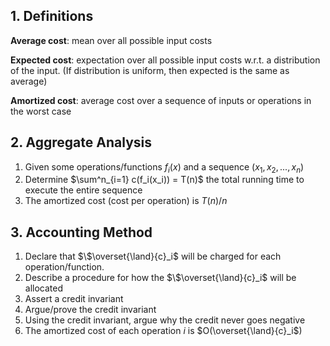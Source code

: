 ## 1. Definitions
**Average cost**: mean over all possible input costs  

**Expected cost**: expectation over all possible input costs w.r.t. a distribution of the input. (If distribution is uniform, then expected is the same as average)  

**Amortized cost**: average cost over a sequence of inputs or operations in the worst case
## 2. Aggregate Analysis
1. Given some operations/functions $f_i(x)$ and a sequence $(x_1, x_2, ..., x_n)$  
2. Determine $\sum^n_{i=1} c(f_i(x_i)) = T(n)$ the total running time to execute the entire sequence  
3. The amortized cost (cost per operation) is $T (n) / n$

## 3. Accounting Method
1. Declare that $\$\overset{\land}{c}_i$ will be charged for each operation/function.  
2.  Describe a procedure for how the $\$\overset{\land}{c}_i$ will be allocated  
3. Assert a credit invariant  
4. Argue/prove the credit invariant  
5. Using the credit invariant, argue why the credit never goes negative  
6. The amortized cost of each operation $i$ is $O(\overset{\land}{c}_i$)